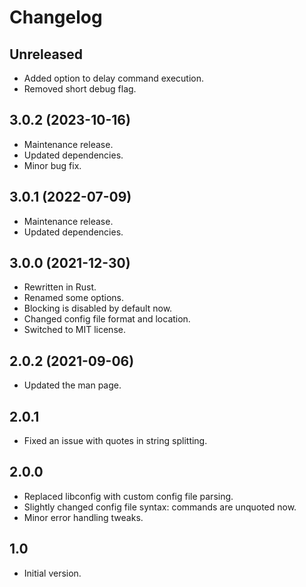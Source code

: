 # Changelog

## Unreleased
- Added option to delay command execution.
- Removed short debug flag.

## 3.0.2 (2023-10-16)
- Maintenance release.
- Updated dependencies.
- Minor bug fix.

## 3.0.1 (2022-07-09)
- Maintenance release.
- Updated dependencies.

## 3.0.0 (2021-12-30)
- Rewritten in Rust.
- Renamed some options.
- Blocking is disabled by default now.
- Changed config file format and location.
- Switched to MIT license.

## 2.0.2 (2021-09-06)
- Updated the man page.

## 2.0.1
- Fixed an issue with quotes in string splitting.

## 2.0.0
- Replaced libconfig with custom config file parsing.
- Slightly changed config file syntax: commands are unquoted now.
- Minor error handling tweaks.

## 1.0
- Initial version.
